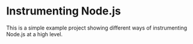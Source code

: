 # Instrumenting Node.js
This is a simple example project showing different ways of instrumenting Node.js at a high level.
